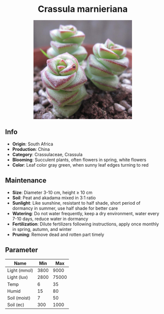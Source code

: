 <h1 align='center'>Crassula marnieriana</h1>
<p align="center">
    <img 
        align='center'
        width='320'
        src="../images/crassula marnieriana.png" 
        alt='Crassula marnieriana' />
</p>

## Info

 - **Origin**: South Africa
 - **Production**: China
 - **Category**: Crassulaceae, Crassula
 - **Blooming**: Succulent plants, often flowers in spring, white flowers
 - **Color**: Leaf color gray green, when sunny leaf edges turning to red

## Maintenance

 - **Size**: Diameter 3-10 cm, height ≥ 10 cm
 - **Soil**: Peat and akadama mixed in 3:1 ratio
 - **Sunlight**: Like sunshine, resistant to half shade, short period of dormancy in summer, use half shade for better care
 - **Watering**: Do not water frequently, keep a dry environment, water every 7-10 days, reduce water in dormancy
 - **Fertilization**: Dilute fertilizers following instructions, apply once monthly in spring, autumn, and winter
 - **Pruning**: Remove dead and rotten part timely

## Parameter

| Name         | Min  | Max   |
|--------------|------|-------|
| Light (mmol) | 3800 | 9000  |
| Light (lux)  | 2800 | 75000 |
| Temp         | 6    | 35    |
| Humid        | 15   | 80    |
| Soil (moist) | 7   | 50    |
| Soil (ec)    | 300  | 1000  |